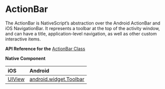 # ActionBar

The ActionBar is NativeScript’s abstraction over the Android ActionBar and iOS NavigationBar. It represents a toolbar at the top of the activity window, and can have a title, application-level navigation, as well as other custom interactive items.

**API Reference for the** [ActionBar Class](http://docs.nativescript.org/api-reference/modules/_ui_action_bar_.html)

**Native Component**

| iOS                | Android      |
|:-----------------------|:---------|
| [UIView](https://developer.apple.com/library/ios/documentation/UIKit/Reference/UIView_Class/) | [android.widget.Toolbar](https://developer.android.com/reference/android/widget/Toolbar.html) | 
